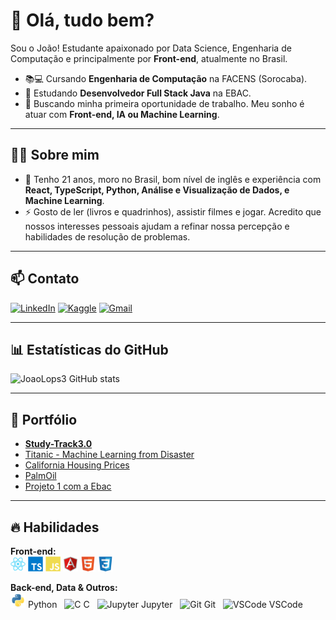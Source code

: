 # 👋 Olá, tudo bem?

Sou o João! Estudante apaixonado por Data Science, Engenharia de Computação e principalmente por **Front-end**, atualmente no Brasil.

- 📚💻 Cursando **Engenharia de Computação** na FACENS (Sorocaba).
- 🌱 Estudando **Desenvolvedor Full Stack Java** na EBAC.
- 🔭 Buscando minha primeira oportunidade de trabalho. Meu sonho é atuar com **Front-end, IA ou Machine Learning**.

---

## 👨‍💻 Sobre mim

- 💬 Tenho 21 anos, moro no Brasil, bom nível de inglês e experiência com **React, TypeScript, Python, Análise e Visualização de Dados, e Machine Learning**.
- ⚡ Gosto de ler (livros e quadrinhos), assistir filmes e jogar. Acredito que nossos interesses pessoais ajudam a refinar nossa percepção e habilidades de resolução de problemas.

---

## 📫 Contato

[![LinkedIn](https://img.shields.io/badge/LinkedIn-0077B5?style=for-the-badge&logo=linkedin&logoColor=white)](https://www.linkedin.com/in/jo%C3%A3o-gabriel-lopes-aguiar-773827244/)
[![Kaggle](https://img.shields.io/badge/Kaggle-20BEFF?style=for-the-badge&logo=Kaggle&logoColor=white)](https://www.kaggle.com/joogabriellopes)
[![Gmail](https://img.shields.io/badge/Gmail-D14836?style=for-the-badge&logo=gmail&logoColor=white)](mailto:joaogabriellops2353@gmail.com)

---

## 📊 Estatísticas do GitHub

![JoaoLops3 GitHub stats](https://github-readme-stats.vercel.app/api?username=JoaoLops3&show_icons=true&theme=gotham)

---

## 🚀 Portfólio

- [**Study-Track3.0**](https://github.com/JoaoLops3/Study-Track3.0)
- [Titanic - Machine Learning from Disaster](https://github.com/JoaoLops3/JoaoLops32.github.io)
- [California Housing Prices](https://github.com/JoaoLops3/JoaoLops33.github.io)
- [PalmOil](https://github.com/JoaoLops3/JoaoLops34.github.io)
- [Projeto 1 com a Ebac](https://github.com/JoaoLops3/PROJETO1-EBAC.git)

---

## 🔥 Habilidades

**Front-end:**  
<span>
  <img src="https://raw.githubusercontent.com/devicons/devicon/master/icons/react/react-original.svg" width="24" height="24" alt="React"/>
  <img src="https://raw.githubusercontent.com/devicons/devicon/master/icons/typescript/typescript-original.svg" width="24" height="24" alt="TypeScript"/>
  <img src="https://raw.githubusercontent.com/devicons/devicon/master/icons/javascript/javascript-plain.svg" width="24" height="24" alt="JavaScript"/>
  <img src="https://raw.githubusercontent.com/devicons/devicon/master/icons/angularjs/angularjs-original.svg" width="24" height="24" alt="Angular"/>
  <img src="https://raw.githubusercontent.com/devicons/devicon/master/icons/html5/html5-original.svg" width="24" height="24" alt="HTML"/>
  <img src="https://raw.githubusercontent.com/devicons/devicon/master/icons/css3/css3-original.svg" width="24" height="24" alt="CSS"/>
</span>

**Back-end, Data & Outros:**  
<span>
  <img src="https://raw.githubusercontent.com/devicons/devicon/master/icons/python/python-original.svg" width="24" height="24" alt="Python"/> Python &nbsp;
  <img src="https://cdn.jsdelivr.net/gh/devicons/devicon/icons/c/c-original.svg" width="24" height="24" alt="C"/> C &nbsp;
  <img src="https://cdn.jsdelivr.net/gh/devicons/devicon/icons/jupyter/jupyter-original.svg" width="24" height="24" alt="Jupyter"/> Jupyter &nbsp;
  <img src="https://cdn.jsdelivr.net/gh/devicons/devicon/icons/git/git-original.svg" width="24" height="24" alt="Git"/> Git &nbsp;
  <img src="https://cdn.jsdelivr.net/gh/devicons/devicon/icons/vscode/vscode-original.svg" width="24" height="24" alt="VSCode"/> VSCode &nbsp;
</span>
